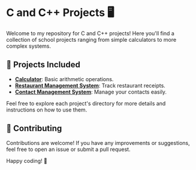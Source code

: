 # C and C++ Projects 🖥️

Welcome to my repository for C and C++ projects! Here you'll find a collection of school projects ranging from simple calculators to more complex systems.

## 🚀 Projects Included
- [**Calculator**](./calculator/README.md): Basic arithmetic operations.
- [**Restaurant Management System**](./restaurant_management_system/README.md): Track restaurant receipts.
- [**Contact Management System**](./contact_management_system/README.md): Manage your contacts easily.

Feel free to explore each project's directory for more details and instructions on how to use them.

## 🤝 Contributing
Contributions are welcome! If you have any improvements or suggestions, feel free to open an issue or submit a pull request.

Happy coding! 🌟
